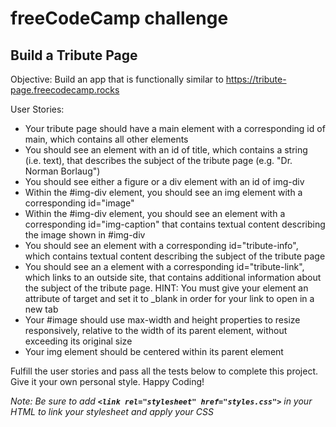 # freeCodeCamp challenge
## Build a Tribute Page

Objective: Build an app that is functionally similar to https://tribute-page.freecodecamp.rocks

User Stories:

  - Your tribute page should have a main element with a corresponding id of main, which contains all other elements
  - You should see an element with an id of title, which contains a string (i.e. text), that describes the subject of the tribute page (e.g. "Dr. Norman Borlaug")
  - You should see either a figure or a div element with an id of img-div
  - Within the #img-div element, you should see an img element with a corresponding id="image"
  - Within the #img-div element, you should see an element with a corresponding id="img-caption" that contains textual content describing the image shown in #img-div
  - You should see an element with a corresponding id="tribute-info", which contains textual content describing the subject of the tribute page
  - You should see an a element with a corresponding id="tribute-link", which links to an outside site, that contains additional information about the subject of the tribute page. HINT: You must give your element an attribute of target and set it to _blank in order for your link to open in a new tab
  - Your #image should use max-width and height properties to resize responsively, relative to the width of its parent element, without exceeding its original size
  - Your img element should be centered within its parent element

Fulfill the user stories and pass all the tests below to complete this project. Give it your own personal style. Happy Coding!

*Note: Be sure to add **`<link rel="stylesheet" href="styles.css">`** in your HTML to link your stylesheet and apply your CSS*
